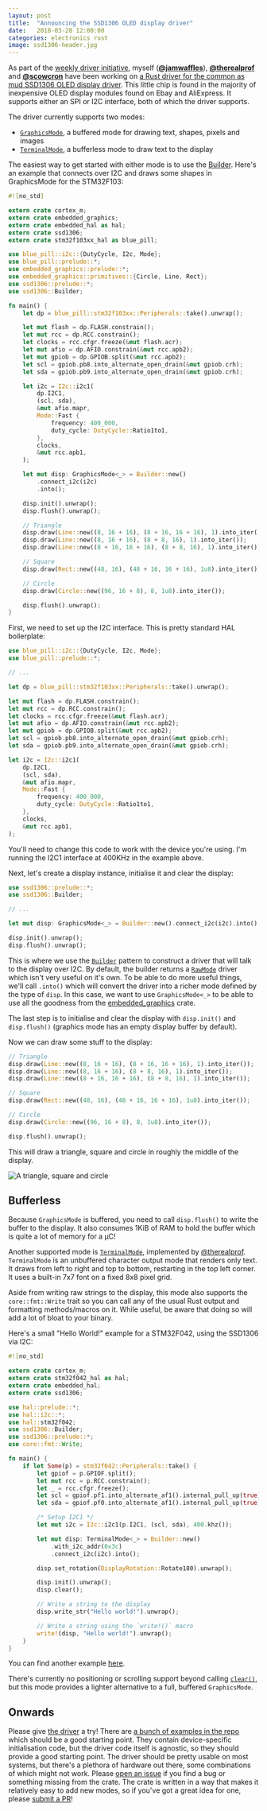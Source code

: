 ```yaml
---
layout: post
title:  "Announcing the SSD1306 OLED display driver"
date:   2018-03-28 12:00:00
categories: electronics rust
image: ssd1306-header.jpg
---
```


As part of the [weekly driver initiative](https://github.com/rust-lang-nursery/embedded-wg/issues/39), myself ([**@jamwaffles**](https://github.com/jamwaffles)), [**@therealprof**](https://github.com/therealprof) and [**@scowcron**](https://github.com/scowcron) have been working on [a Rust driver for the common as mud SSD1306 OLED display driver](https://crates.io/crates/ssd1306). This little chip is found in the majority of inexpensive OLED display modules found on Ebay and AliExpress. It supports either an SPI or I2C interface, both of which the driver supports.

The driver currently supports two modes:

* [`GraphicsMode`](https://jamwaffles.github.io/ssd1306/master/ssd1306/mode/graphics/index.html), a buffered mode for drawing text, shapes, pixels and images
* [`TerminalMode`](https://jamwaffles.github.io/ssd1306/master/ssd1306/mode/terminal/index.html), a bufferless mode to draw text to the display

The easiest way to get started with either mode is to use the [Builder](). Here's an example that connects over I2C and draws some shapes in GraphicsMode for the STM32F103:

```rust
#![no_std]

extern crate cortex_m;
extern crate embedded_graphics;
extern crate embedded_hal as hal;
extern crate ssd1306;
extern crate stm32f103xx_hal as blue_pill;

use blue_pill::i2c::{DutyCycle, I2c, Mode};
use blue_pill::prelude::*;
use embedded_graphics::prelude::*;
use embedded_graphics::primitives::{Circle, Line, Rect};
use ssd1306::prelude::*;
use ssd1306::Builder;

fn main() {
    let dp = blue_pill::stm32f103xx::Peripherals::take().unwrap();

    let mut flash = dp.FLASH.constrain();
    let mut rcc = dp.RCC.constrain();
    let clocks = rcc.cfgr.freeze(&mut flash.acr);
    let mut afio = dp.AFIO.constrain(&mut rcc.apb2);
    let mut gpiob = dp.GPIOB.split(&mut rcc.apb2);
    let scl = gpiob.pb8.into_alternate_open_drain(&mut gpiob.crh);
    let sda = gpiob.pb9.into_alternate_open_drain(&mut gpiob.crh);

    let i2c = I2c::i2c1(
        dp.I2C1,
        (scl, sda),
        &mut afio.mapr,
        Mode::Fast {
            frequency: 400_000,
            duty_cycle: DutyCycle::Ratio1to1,
        },
        clocks,
        &mut rcc.apb1,
    );

    let mut disp: GraphicsMode<_> = Builder::new()
        .connect_i2c(i2c)
        .into();

    disp.init().unwrap();
    disp.flush().unwrap();

    // Triangle
    disp.draw(Line::new((8, 16 + 16), (8 + 16, 16 + 16), 1).into_iter());
    disp.draw(Line::new((8, 16 + 16), (8 + 8, 16), 1).into_iter());
    disp.draw(Line::new((8 + 16, 16 + 16), (8 + 8, 16), 1).into_iter());

    // Square
    disp.draw(Rect::new((48, 16), (48 + 16, 16 + 16), 1u8).into_iter());

    // Circle
    disp.draw(Circle::new((96, 16 + 8), 8, 1u8).into_iter());

    disp.flush().unwrap();
}

```

First, we need to set up the I2C interface. This is pretty standard HAL boilerplate:

```rust
use blue_pill::i2c::{DutyCycle, I2c, Mode};
use blue_pill::prelude::*;

// ...

let dp = blue_pill::stm32f103xx::Peripherals::take().unwrap();

let mut flash = dp.FLASH.constrain();
let mut rcc = dp.RCC.constrain();
let clocks = rcc.cfgr.freeze(&mut flash.acr);
let mut afio = dp.AFIO.constrain(&mut rcc.apb2);
let mut gpiob = dp.GPIOB.split(&mut rcc.apb2);
let scl = gpiob.pb8.into_alternate_open_drain(&mut gpiob.crh);
let sda = gpiob.pb9.into_alternate_open_drain(&mut gpiob.crh);

let i2c = I2c::i2c1(
    dp.I2C1,
    (scl, sda),
    &mut afio.mapr,
    Mode::Fast {
        frequency: 400_000,
        duty_cycle: DutyCycle::Ratio1to1,
    },
    clocks,
    &mut rcc.apb1,
);
```

You'll need to change this code to work with the device you're using. I'm running the I2C1 interface at 400KHz in the example above.

Next, let's create a display instance, initialise it and clear the display:

```rust
use ssd1306::prelude::*;
use ssd1306::Builder;

// ...

let mut disp: GraphicsMode<_> = Builder::new().connect_i2c(i2c).into();

disp.init().unwrap();
disp.flush().unwrap();
```

This is where we use the [`Builder`](https://jamwaffles.github.io/ssd1306/master/ssd1306/builder/struct.Builder.html) pattern to construct a driver that will talk to the display over I2C. By default, the builder returns a [`RawMode`](https://jamwaffles.github.io/ssd1306/master/ssd1306/mode/raw/struct.RawMode.html) driver which isn't very useful on it's own. To be able to do more useful things, we'll call `.into()` which will convert the driver into a richer mode defined by the type of `disp`. In this case, we want to use `GraphicsMode<_>` to be able to use all the goodness from the [embedded_graphics](https://jamwaffles.github.io/embedded-graphics/master/embedded_graphics/index.html) crate.

The last step is to initialise and clear the display with `disp.init()` and `disp.flush()` (graphics mode has an empty display buffer by default).

Now we can draw some stuff to the display:

```rust
// Triangle
disp.draw(Line::new((8, 16 + 16), (8 + 16, 16 + 16), 1).into_iter());
disp.draw(Line::new((8, 16 + 16), (8 + 8, 16), 1).into_iter());
disp.draw(Line::new((8 + 16, 16 + 16), (8 + 8, 16), 1).into_iter());

// Square
disp.draw(Rect::new((48, 16), (48 + 16, 16 + 16), 1u8).into_iter());

// Circle
disp.draw(Circle::new((96, 16 + 8), 8, 1u8).into_iter());

disp.flush().unwrap();
```

This will draw a triangle, square and circle in roughly the middle of the display.

![A triangle, square and circle](/content/images/triangle-square-circle.jpg)

## Bufferless

Because `GraphicsMode` is buffered, you need to call `disp.flush()` to write the buffer to the display. It also consumes 1KiB of RAM to hold the buffer which is quite a lot of memory for a µC!

Another supported mode is [`TerminalMode`](https://jamwaffles.github.io/ssd1306/master/ssd1306/mode/terminal/struct.TerminalMode.html), implemented by [@therealprof](https://github.com/therealprof). `TerminalMode` is an unbuffered character output mode that renders only text. It draws from left to right and top to bottom, restarting in the top left corner. It uses a built-in 7x7 font on a fixed 8x8 pixel grid.

Aside from writing raw strings to the display, this mode also supports the `core::fmt::Write` trait so you can call any of the usual Rust output and formatting methods/macros on it. While useful, be aware that doing so will add a lot of bloat to your binary.

Here's a small "Hello World!" example for a STM32F042, using the SSD1306 via I2C:

```rust
#![no_std]

extern crate cortex_m;
extern crate stm32f042_hal as hal;
extern crate embedded_hal;
extern crate ssd1306;

use hal::prelude::*;
use hal::i2c::*;
use hal::stm32f042;
use ssd1306::Builder;
use ssd1306::prelude::*;
use core::fmt::Write;

fn main() {
    if let Some(p) = stm32f042::Peripherals::take() {
        let gpiof = p.GPIOF.split();
        let mut rcc = p.RCC.constrain();
        let _ = rcc.cfgr.freeze();
        let scl = gpiof.pf1.into_alternate_af1().internal_pull_up(true).set_open_drain();
        let sda = gpiof.pf0.into_alternate_af1().internal_pull_up(true).set_open_drain();

        /* Setup I2C1 */
        let mut i2c = I2c::i2c1(p.I2C1, (scl, sda), 400.khz());

        let mut disp: TerminalMode<_> = Builder::new()
            .with_i2c_addr(0x3c)
            .connect_i2c(i2c).into();

        disp.set_rotation(DisplayRotation::Rotate180).unwrap();

        disp.init().unwrap();
        disp.clear();

        // Write a string to the display
        disp.write_str("Hello world!").unwrap();

        // Write a string using the `write!()` macro
        write!(disp, "Hello world!").unwrap();
    }
}
```

You can find another example [here](https://github.com/jamwaffles/ssd1306/blob/master/examples/terminal_i2c.rs).

There's currently no positioning or scrolling support beyond calling [`clear()`](https://jamwaffles.github.io/ssd1306/master/ssd1306/mode/terminal/struct.TerminalMode.html#method.clear), but this mode provides a lighter alternative to a full, buffered `GraphicsMode`.

## Onwards

Please give [the driver](https://crates.io/crates/ssd1306) a try! There are [a bunch of examples in the repo](https://github.com/jamwaffles/ssd1306/tree/master/examples) which should be a good starting point. They contain device-specific initialisation code, but the driver code itself is agnostic, so they should provide a good starting point. The driver should be pretty usable on most systems, but there's a plethora of hardware out there, some combinations of which might not work. Please [open an issue](https://github.com/jamwaffles/ssd1306/issues/new) if you find a bug or something missing from the crate. The crate is written in a way that makes it relatively easy to add new modes, so if you've got a great idea for one, please [submit a PR](https://github.com/jamwaffles/ssd1306/pulls)!
